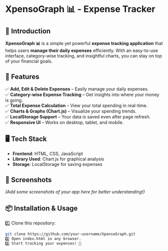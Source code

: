 # XpensoGraph 📊 - Expense Tracker  

## 📌 Introduction  
**XpensoGraph 📊** is a simple yet powerful **expense tracking application** that helps users **manage their daily expenses** efficiently. With an easy-to-use interface, category-wise tracking, and insightful charts, you can stay on top of your financial goals.  

## 🚀 Features  
✅ **Add, Edit & Delete Expenses** – Easily manage your daily expenses.  
✅ **Category-wise Expense Tracking** – Get insights into where your money is going.  
✅ **Total Expense Calculation** – View your total spending in real-time.  
✅ **Charts & Graphs (Chart.js)** – Visualize your spending trends.  
✅ **LocalStorage Support** – Your data is saved even after page refresh.  
✅ **Responsive UI** – Works on desktop, tablet, and mobile.  

## 🖥️ Tech Stack  
- **Frontend**: HTML, CSS, JavaScript  
- **Library Used**: Chart.js for graphical analysis  
- **Storage**: LocalStorage for saving expenses  

## 📸 Screenshots  
_(Add some screenshots of your app here for better understanding!)_  

## 📦 Installation & Usage  
1️⃣ Clone this repository:  
   ```sh
   git clone https://github.com/your-username/XpensoGraph.git
2️⃣ Open index.html in any browser.
3️⃣ Start tracking your expenses! 🎉
